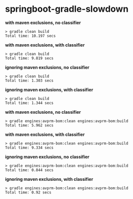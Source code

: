 # springboot-gradle-slowdown


**with maven exclusions, no classifier**
```
> gradle clean build 
Total time: 10.197 secs
```
**with maven exclusions, with classifier**
```
> gradle clean build 
Total time: 9.819 secs
```
**ignoring maven exclusions, no classifier**
```
> gradle clean build 
Total time: 1.303 secs
```
**ignoring maven exclusions, with classifier**
```
> gradle clean build 
Total time: 1.344 secs
```
**with maven exclusions, no classifier**
```
> gradle engines:avprm-bom:clean engines:avprm-bom:build 
Total time: 5.962 secs
```
**with maven exclusions, with classifier**
```
> gradle engines:avprm-bom:clean engines:avprm-bom:build 
Total time: 9.334 secs
```
**ignoring maven exclusions, no classifier**
```
> gradle engines:avprm-bom:clean engines:avprm-bom:build 
Total time: 0.844 secs
```
**ignoring maven exclusions, with classifier**
```
> gradle engines:avprm-bom:clean engines:avprm-bom:build 
Total time: 0.92 secs
```


